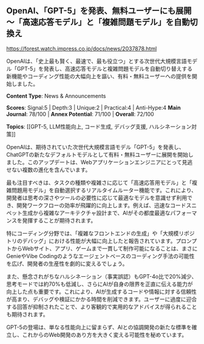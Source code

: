 ## OpenAI、「GPT-5」を発表、無料ユーザーにも展開 ～「高速応答モデル」と「複雑問題モデル」を自動切換え

https://forest.watch.impress.co.jp/docs/news/2037878.html

OpenAIは、「史上最も賢く、最速で、最も役立つ」とする次世代大規模言語モデル「GPT-5」を発表し、高速応答モデルと複雑問題モデルを自動切り替えする新機能やコーディング性能の大幅向上を謳い、有料・無料ユーザーへの提供を開始しました。

**Content Type**: News & Announcements

**Scores**: Signal:5 | Depth:3 | Unique:2 | Practical:4 | Anti-Hype:4
**Main Journal**: 78/100 | **Annex Potential**: 71/100 | **Overall**: 72/100

**Topics**: [[GPT-5, LLM性能向上, コード生成, デバッグ支援, ハルシネーション対策]]

OpenAIは、期待されていた次世代大規模言語モデル「GPT-5」を発表し、ChatGPTの新たなデフォルトモデルとして有料・無料ユーザーに展開を開始しました。このアップデートは、Webアプリケーションエンジニアにとって見逃せない複数の進化を含んでいます。

最も注目すべきは、タスクの種類や複雑さに応じて「高速応答用モデル」と「複雑問題用モデル」を自動選択するリアルタイムルーター機能です。これにより、開発者は思考の深さやツールの必要性に応じて最適なモデルを意識せず利用でき、開発ワークフローの効率が飛躍的に向上します。例えば、迅速なコードスニペット生成から複雑なアーキテクチャ設計まで、AIがその都度最適なパフォーマンスを発揮することが期待されます。

特にコーディング分野では、「複雑なフロントエンドの生成」や「大規模リポジトリのデバッグ」における性能が大幅に向上したと報告されています。プロンプトからWebサイト、アプリ、ゲームまで一貫して制作可能になることは、まさにGenieやVibe Codingのようなエージェントベースのコーディング手法の可能性を広げ、開発者の生産性を劇的に変えるでしょう。

また、懸念されがちなハルシネーション（事実誤認）もGPT-4o比で20%減少、思考モードでは約70%も低減し、さらにAIが自身の限界を正直に伝える能力が向上した点も重要です。これにより、AIが生成するコードや情報に対する信頼性が高まり、デバッグや検証にかかる時間を削減できます。ユーザーに過度に迎合する回答が抑制されたことで、より客観的で実用的なアドバイスが得られることも期待されます。

GPT-5の登場は、単なる性能向上に留まらず、AIとの協調開発の新たな標準を確立し、これからのWeb開発のあり方を大きく変える可能性を秘めています。
